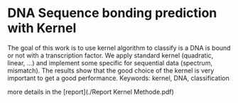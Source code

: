 # DNA Sequence bonding prediction with Kernel

The goal of this work is to use kernel algorithm to classify is a DNA is bound or not with
a transcription factor. We apply standard kernel (quadratic, linear, ...) and implement some
specific for sequential data (spectrum, mismatch). The results show that the good choice of the
kernel is very important to get a good performance.
Keywords: kernel, DNA, classification

more details in the [report](./Report Kernel Methode.pdf)
